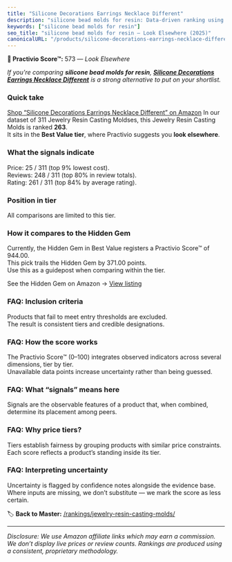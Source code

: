 ```yaml
---
title: "Silicone Decorations Earrings Necklace Different"
description: "silicone bead molds for resin: Data-driven ranking using the Practivio Score™. Positioned by quality, value, demand, findability, momentum."
keywords: ["silicone bead molds for resin"]
seo_title: "silicone bead molds for resin — Look Elsewhere (2025)"
canonicalURL: "/products/silicone-decorations-earrings-necklace-different-B0F23Q5K9C/"
---
```


**🚫 Practivio Score™:** 573 — _Look Elsewhere_


*If you're comparing **silicone bead molds for resin**, **[Silicone Decorations Earrings Necklace Different](https://www.amazon.com/dp/B0F23Q5K9C?tag=practivio-20)** is a strong alternative to put on your shortlist.*
### Quick take
[Shop “Silicone Decorations Earrings Necklace Different” on Amazon](https://www.amazon.com/dp/B0F23Q5K9C?tag=practivio-20)
In our dataset of 311 Jewelry Resin Casting Moldses, this Jewelry Resin Casting Molds is ranked **263**.  
It sits in the **Best Value tier**, where Practivio suggests you **look elsewhere**.

### What the signals indicate
Price: 25 / 311 (top 9% lowest cost).  
Reviews: 248 / 311 (top 80% in review totals).  
Rating: 261 / 311 (top 84% by average rating).  

### Position in tier
All comparisons are limited to this tier.

### How it compares to the Hidden Gem
Currently, the Hidden Gem in Best Value registers a Practivio Score™ of 944.00.  
This pick trails the Hidden Gem by 371.00 points.  
Use this as a guidepost when comparing within the tier.  

See the Hidden Gem on Amazon → [View listing](https://www.amazon.com/dp/B0871WGZKP?tag=practivio-20)

### FAQ: Inclusion criteria
Products that fail to meet entry thresholds are excluded.  
The result is consistent tiers and credible designations.

### FAQ: How the score works
The Practivio Score™ (0–100) integrates observed indicators across several dimensions, tier by tier.  
Unavailable data points increase uncertainty rather than being guessed.

### FAQ: What “signals” means here
Signals are the observable features of a product that, when combined, determine its placement among peers.

### FAQ: Why price tiers?
Tiers establish fairness by grouping products with similar price constraints.  
Each score reflects a product’s standing inside its tier.

### FAQ: Interpreting uncertainty
Uncertainty is flagged by confidence notes alongside the evidence base.  
Where inputs are missing, we don’t substitute — we mark the score as less certain.


🏷️ **Back to Master:** [/rankings/jewelry-resin-casting-molds/](/rankings/jewelry-resin-casting-molds/)

---
_Disclosure: We use Amazon affiliate links which may earn a commission. We don’t display live prices or review counts. Rankings are produced using a consistent, proprietary methodology._
